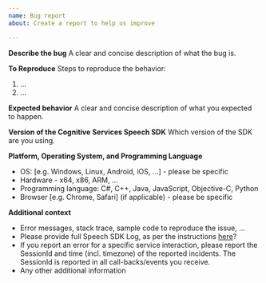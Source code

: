 ```yaml
---
name: Bug report
about: Create a report to help us improve

---
```


**Describe the bug**
A clear and concise description of what the bug is.

**To Reproduce**
Steps to reproduce the behavior:
1. ...
2. ...

**Expected behavior**
A clear and concise description of what you expected to happen.

**Version of the Cognitive Services Speech SDK**
Which version of the SDK are you using.

**Platform, Operating System, and Programming Language**
 - OS: [e.g. Windows, Linux, Android, iOS, ...] - please be specific
 - Hardware - x64, x86, ARM, ...
 - Programming language: C#, C++, Java, JavaScript, Objective-C, Python
 - Browser [e.g. Chrome, Safari] (if applicable) - please be specific

**Additional context**
 - Error messages, stack trace, sample code to reproduce the issue, ...
 - Please provide full Speech SDK Log, as per the instructions [here](https://docs.microsoft.com/azure/cognitive-services/speech-service/how-to-use-logging)?
 - If you report an error for a specific service interaction, please report the SessionId and time (incl. timezone) of the reported incidents. The SessionId is reported in all call-backs/events you receive.
 - Any other additional information
